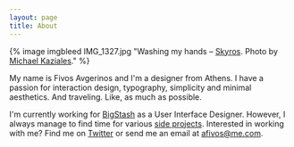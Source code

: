```yaml
---
layout: page
title: About
---
```

{% image imgbleed IMG_1327.jpg "Washing my hands – [Skyros](http://www.greece.com/destinations/Sporades/Skyros/). Photo by [Michael Kaziales](https://500px.com/mickaz)." %}

My name is Fivos Avgerinos and I'm a designer from Athens. I have a passion for interaction design, typography, simplicity and minimal aesthetics. And traveling. Like, as much as possible.

I'm currently working for [BigStash](http://bigstash.co/ "BigStash") as a User Interface Designer. However, I always manage to find time for various [side projects](http://dribbble.com/afivos "Fivos Avgerinos on Dribbble"). Interested in working with me? Find me on [Twitter](http://twitter.com/afivos "Fivos Avgerinos on Twitter") or send me an email at afivos@me.com.